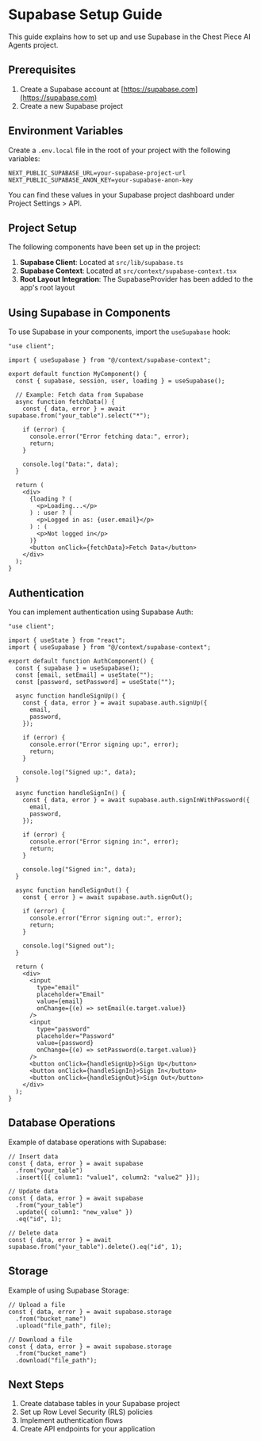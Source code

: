 # Supabase Setup Guide

This guide explains how to set up and use Supabase in the Chest Piece AI Agents project.

## Prerequisites

1. Create a Supabase account at [https://supabase.com](https://supabase.com)
2. Create a new Supabase project

## Environment Variables

Create a `.env.local` file in the root of your project with the following variables:

```
NEXT_PUBLIC_SUPABASE_URL=your-supabase-project-url
NEXT_PUBLIC_SUPABASE_ANON_KEY=your-supabase-anon-key
```

You can find these values in your Supabase project dashboard under Project Settings > API.

## Project Setup

The following components have been set up in the project:

1. **Supabase Client**: Located at `src/lib/supabase.ts`
2. **Supabase Context**: Located at `src/context/supabase-context.tsx`
3. **Root Layout Integration**: The SupabaseProvider has been added to the app's root layout

## Using Supabase in Components

To use Supabase in your components, import the `useSupabase` hook:

```tsx
"use client";

import { useSupabase } from "@/context/supabase-context";

export default function MyComponent() {
  const { supabase, session, user, loading } = useSupabase();

  // Example: Fetch data from Supabase
  async function fetchData() {
    const { data, error } = await supabase.from("your_table").select("*");

    if (error) {
      console.error("Error fetching data:", error);
      return;
    }

    console.log("Data:", data);
  }

  return (
    <div>
      {loading ? (
        <p>Loading...</p>
      ) : user ? (
        <p>Logged in as: {user.email}</p>
      ) : (
        <p>Not logged in</p>
      )}
      <button onClick={fetchData}>Fetch Data</button>
    </div>
  );
}
```

## Authentication

You can implement authentication using Supabase Auth:

```tsx
"use client";

import { useState } from "react";
import { useSupabase } from "@/context/supabase-context";

export default function AuthComponent() {
  const { supabase } = useSupabase();
  const [email, setEmail] = useState("");
  const [password, setPassword] = useState("");

  async function handleSignUp() {
    const { data, error } = await supabase.auth.signUp({
      email,
      password,
    });

    if (error) {
      console.error("Error signing up:", error);
      return;
    }

    console.log("Signed up:", data);
  }

  async function handleSignIn() {
    const { data, error } = await supabase.auth.signInWithPassword({
      email,
      password,
    });

    if (error) {
      console.error("Error signing in:", error);
      return;
    }

    console.log("Signed in:", data);
  }

  async function handleSignOut() {
    const { error } = await supabase.auth.signOut();

    if (error) {
      console.error("Error signing out:", error);
      return;
    }

    console.log("Signed out");
  }

  return (
    <div>
      <input
        type="email"
        placeholder="Email"
        value={email}
        onChange={(e) => setEmail(e.target.value)}
      />
      <input
        type="password"
        placeholder="Password"
        value={password}
        onChange={(e) => setPassword(e.target.value)}
      />
      <button onClick={handleSignUp}>Sign Up</button>
      <button onClick={handleSignIn}>Sign In</button>
      <button onClick={handleSignOut}>Sign Out</button>
    </div>
  );
}
```

## Database Operations

Example of database operations with Supabase:

```tsx
// Insert data
const { data, error } = await supabase
  .from("your_table")
  .insert([{ column1: "value1", column2: "value2" }]);

// Update data
const { data, error } = await supabase
  .from("your_table")
  .update({ column1: "new_value" })
  .eq("id", 1);

// Delete data
const { data, error } = await supabase.from("your_table").delete().eq("id", 1);
```

## Storage

Example of using Supabase Storage:

```tsx
// Upload a file
const { data, error } = await supabase.storage
  .from("bucket_name")
  .upload("file_path", file);

// Download a file
const { data, error } = await supabase.storage
  .from("bucket_name")
  .download("file_path");
```

## Next Steps

1. Create database tables in your Supabase project
2. Set up Row Level Security (RLS) policies
3. Implement authentication flows
4. Create API endpoints for your application
